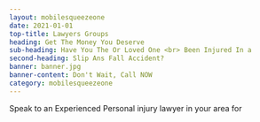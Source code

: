```yaml
---
layout: mobilesqueezeone
date: 2021-01-01
top-title: Lawyers Groups
heading: Get The Money You Deserve
sub-heading: Have You The Or Loved One <br> Been Injured In a  
second-heading: Slip Ans Fall Accident?
banner: banner.jpg
banner-content: Don't Wait, Call NOW
category: mobilesqueezeone
---
```


Speak to an Experienced Personal injury lawyer in your area for 